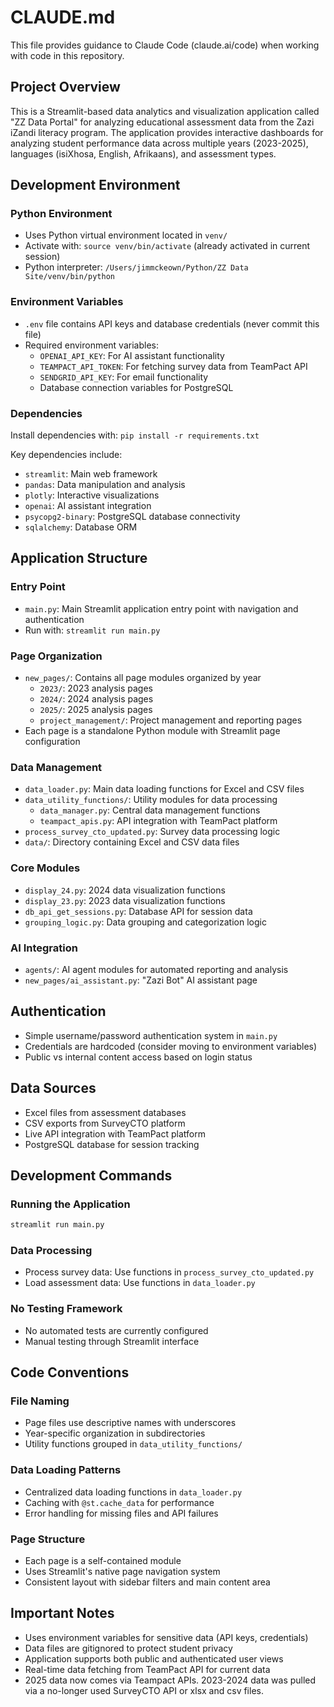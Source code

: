 # CLAUDE.md

This file provides guidance to Claude Code (claude.ai/code) when working with code in this repository.

## Project Overview

This is a Streamlit-based data analytics and visualization application called "ZZ Data Portal" for analyzing educational assessment data from the Zazi iZandi literacy program. The application provides interactive dashboards for analyzing student performance data across multiple years (2023-2025), languages (isiXhosa, English, Afrikaans), and assessment types.

## Development Environment

### Python Environment
- Uses Python virtual environment located in `venv/`
- Activate with: `source venv/bin/activate` (already activated in current session)
- Python interpreter: `/Users/jimmckeown/Python/ZZ Data Site/venv/bin/python`

### Environment Variables
- `.env` file contains API keys and database credentials (never commit this file)
- Required environment variables:
  - `OPENAI_API_KEY`: For AI assistant functionality
  - `TEAMPACT_API_TOKEN`: For fetching survey data from TeamPact API
  - `SENDGRID_API_KEY`: For email functionality
  - Database connection variables for PostgreSQL

### Dependencies
Install dependencies with: `pip install -r requirements.txt`

Key dependencies include:
- `streamlit`: Main web framework
- `pandas`: Data manipulation and analysis
- `plotly`: Interactive visualizations  
- `openai`: AI assistant integration
- `psycopg2-binary`: PostgreSQL database connectivity
- `sqlalchemy`: Database ORM

## Application Structure

### Entry Point
- `main.py`: Main Streamlit application entry point with navigation and authentication
- Run with: `streamlit run main.py`

### Page Organization
- `new_pages/`: Contains all page modules organized by year
  - `2023/`: 2023 analysis pages
  - `2024/`: 2024 analysis pages  
  - `2025/`: 2025 analysis pages
  - `project_management/`: Project management and reporting pages
- Each page is a standalone Python module with Streamlit page configuration

### Data Management
- `data_loader.py`: Main data loading functions for Excel and CSV files
- `data_utility_functions/`: Utility modules for data processing
  - `data_manager.py`: Central data management functions
  - `teampact_apis.py`: API integration with TeamPact platform
- `process_survey_cto_updated.py`: Survey data processing logic
- `data/`: Directory containing Excel and CSV data files

### Core Modules
- `display_24.py`: 2024 data visualization functions
- `display_23.py`: 2023 data visualization functions  
- `db_api_get_sessions.py`: Database API for session data
- `grouping_logic.py`: Data grouping and categorization logic

### AI Integration
- `agents/`: AI agent modules for automated reporting and analysis
- `new_pages/ai_assistant.py`: "Zazi Bot" AI assistant page

## Authentication
- Simple username/password authentication system in `main.py`
- Credentials are hardcoded (consider moving to environment variables)
- Public vs internal content access based on login status

## Data Sources
- Excel files from assessment databases
- CSV exports from SurveyCTO platform
- Live API integration with TeamPact platform
- PostgreSQL database for session tracking

## Development Commands

### Running the Application
```bash
streamlit run main.py
```

### Data Processing
- Process survey data: Use functions in `process_survey_cto_updated.py`
- Load assessment data: Use functions in `data_loader.py`

### No Testing Framework
- No automated tests are currently configured
- Manual testing through Streamlit interface

## Code Conventions

### File Naming
- Page files use descriptive names with underscores
- Year-specific organization in subdirectories
- Utility functions grouped in `data_utility_functions/`

### Data Loading Patterns
- Centralized data loading functions in `data_loader.py`
- Caching with `@st.cache_data` for performance
- Error handling for missing files and API failures

### Page Structure
- Each page is a self-contained module
- Uses Streamlit's native page navigation system
- Consistent layout with sidebar filters and main content area

## Important Notes
- Uses environment variables for sensitive data (API keys, credentials)
- Data files are gitignored to protect student privacy
- Application supports both public and authenticated user views
- Real-time data fetching from TeamPact API for current data
- 2025 data now comes via Teampact APIs. 2023-2024 data was pulled via a no-longer used SurveyCTO API or xlsx and csv files.